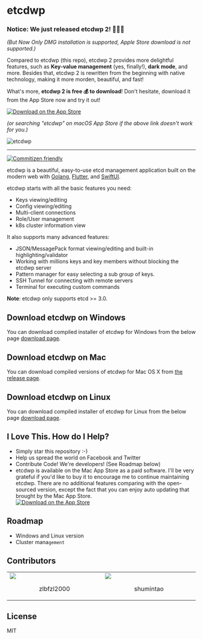 
# etcdwp

### Notice: We just released etcdwp 2! 🚀🚀🚀  

*(But Now Only DMG installation is supported, Apple Store download is not supported.)*

Compared to etcdwp (this repo), etcdwp 2 provides more delightful features, such as **Key-value management** (yes, finally!), **dark mode**, and more. Besides that, etcdwp 2 is rewritten from the beginning with native technology, making it more morden, beautiful, and fast!

What's more, **etcdwp 2 is free 💰 to download**! Don't hesitate, download it from the App Store now and try it out!

[![Download on the App Store](https://github.com/workpieces/etcdwp/blob/main/assets/download.svg)](https://apps.apple.com/cn/app/etcdwp/id1617626187?mt=12)

*(or searching "etcdwp" on macOS App Store if the above link doesn't work for you.)*


![etcdwp](https://github.com/workpieces/etcdwp/blob/main/assets/screen.jpg)

------

[![Commitizen friendly](https://img.shields.io/badge/commitizen-friendly-brightgreen.svg)](https://github.com/workpieces/etcdwp/issues)

etcdwp is a beautiful, easy-to-use etcd management application built on the modern web with [Golang](https://github.com/golang/go), [Flutter](https://github.com/flutter/flutter), and [SwiftUI](https://github.com/apple/swift).

etcdwp starts with all the basic features you need:

* Keys viewing/editing
* Config viewing/editing
* Multi-client connections
* Role/User management
* k8s cluster information view

It also supports many advanced features:

* JSON/MessagePack format viewing/editing and built-in highlighting/validator
* Working with millions keys and key members without blocking the etcdwp server
* Pattern manager for easy selecting a sub group of keys.
* SSH Tunnel for connecting with remote servers
* Terminal for executing custom commands

**Note**: etcdwp only supports etcd >= 3.0.

## Download etcdwp on Windows

You can download compiled installer of etcdwp for Windows from the below page
[download page](https://github.com/workpieces/etcdwp/releases).

## Download etcdwp on Mac

You can download compiled versions of etcdwp for Mac OS X from [the release page](https://github.com/workpieces/etcdwp/releases).

## Download etcdwp on Linux

You can download compiled installer of etcdwp for Linux from the below page
[download page](https://github.com/workpieces/etcdwp/releases).

## I Love This. How do I Help?

* Simply star this repository :-)
* Help us spread the world on Facebook and Twitter
* Contribute Code! We're developers! (See Roadmap below)
* etcdwp is available on the Mac App Store as a paid software. I'll be very grateful if you'd like to buy it to encourage me to continue maintaining etcdwp. There are no additional features comparing with the open-sourced version, except the fact that you can enjoy auto updating that brought by the Mac App Store. <br> [![Download on the App Store](https://github.com/workpieces/etcdwp/blob/main/assets/download.svg)](https://apps.apple.com/cn/app/etcdwp/id1617626187?mt=12)

## Roadmap

* Windows and Linux version
* Cluster mana`gement`

## Contributors
<table><tr><td width="5%"><a href="https://github.com/zlbfzl2000"><img src="https://avatars.githubusercontent.com/u/21557155?v=4"/></a><p align="center">zlbfzl2000</p></td><td width="5%"><a href="https://github.com/shumintao"><img src="https://avatars.githubusercontent.com/u/26895243?v=4"/></a><p align="center">shumintao</p></td></tr></table>


## License

MIT
